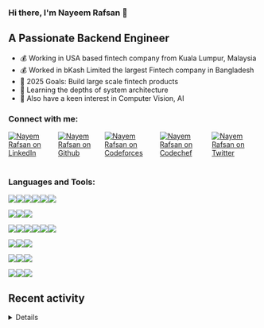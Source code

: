 ### Hi there, I'm Nayeem Rafsan 👋

## A Passionate Backend Engineer
- 💰 Working in USA based fintech company from Kuala Lumpur, Malaysia
- 💰 Worked in bKash Limited the largest Fintech company in Bangladesh
- 🥅 2025 Goals: Build large scale fintech products
- 💪 Learning the depths of system architecture
- 🔭 Also have a keen interest in Computer Vision, AI

### Connect with me:

<div style="display: flex; justify-content: flex-start;">
  <a href="https://www.linkedin.com/in/nayeem-rafsan/">
    <img alt="Nayem Rafsan on LinkedIn" src="https://img.shields.io/badge/LinkedIn-000000?style=for-the-badge&logo=LinkedIn">
  </a>
<a href="https://github.com/nayeem-rafsan/">
    <img alt="Nayem Rafsan on Github" src="https://img.shields.io/badge/Github-000000?style=for-the-badge&logo=Github">
  </a>
<a href="https://codeforces.com/profile/rafu01">
    <img alt="Nayem Rafsan on Codeforces" src="https://img.shields.io/badge/Codeforces-000000?style=for-the-badge&logo=Codeforces">
  </a>
  <a href="https://www.codechef.com/users/rafu01">
    <img alt="Nayem Rafsan on Codechef" src="https://img.shields.io/badge/Codechef-000000?style=for-the-badge&logo=Codechef">
  </a>
<a href="https://twitter.com/nayeem_rafu">
    <img alt="Nayem Rafsan on Twitter" src="https://img.shields.io/badge/Twitter-000000?style=for-the-badge&logo=Twitter">
  </a>
</div>
<br/>

### Languages and Tools:
<img src="https://img.shields.io/badge/Backend-424242?style=for-the-badge&logoColor=FFFFFF"><img src="https://img.shields.io/badge/Java-000000?style=for-the-badge&logo=Oracle"><img src="https://img.shields.io/badge/Spring-000000?style=for-the-badge&logo=Spring-Boot&logoColor=6DB33F"><img src="https://img.shields.io/badge/TypeScript-000000?style=for-the-badge&logo=TypeScript"><img src="https://img.shields.io/badge/NodeJs-000000?style=for-the-badge&logo=Node.js"><img src="https://img.shields.io/badge/Django-000000?style=for-the-badge&logo=Django">

<img src="https://img.shields.io/badge/Frontend-424242?style=for-the-badge&logoColor=FFFFFF"><img src="https://img.shields.io/badge/Vue.js-000000?style=for-the-badge&logo=Vue.js"><img src="https://img.shields.io/badge/Javascript-000000?style=for-the-badge&logo=Javascript">

<img src="https://img.shields.io/badge/Cloud-424242?style=for-the-badge&&logoColor=FFFFFF"><img src="https://img.shields.io/badge/Aws_Lambda-000000?style=for-the-badge&logo=AWS Lambda"><img src="https://img.shields.io/badge/Aws_S3-000000?style=for-the-badge&logo=Amazon S3"><img src="https://img.shields.io/badge/Aws_EC2-000000?style=for-the-badge&logo=Amazon EC2"><img src="https://img.shields.io/badge/Aws_SQS-000000?style=for-the-badge&logo=Amazon SQS"><img src="https://img.shields.io/badge/Hetzner-000000.svg?style=for-the-badge&logo=Hetzner">

<img src="https://img.shields.io/badge/Database-424242?style=for-the-badge&&logoColor=FFFFFF"><img src="https://img.shields.io/badge/DynamoDB-000000?style=for-the-badge&logo=Amazon-DynamoDB"><img src="https://img.shields.io/badge/MySql-000000?style=for-the-badge&logo=MySql">

<img src="https://img.shields.io/badge/Container-424242?style=for-the-badge&&logoColor=FFFFFF"><img src="https://img.shields.io/badge/Docker-000000?style=for-the-badge&logo=Docker"><img src="https://img.shields.io/badge/Kubernetes-000000?style=for-the-badge&logo=Kubernetes">

<img src="https://img.shields.io/badge/Other-424242?style=for-the-badge&&logoColor=FFFFFF"><img src="https://img.shields.io/badge/Bash-000000?style=for-the-badge&logo=Ros"><img src="https://img.shields.io/badge/Git-000000?style=for-the-badge&logo=Github">
<br/>

<!--START_SECTION:activity-->

## Recent activity
<details>
1. 💪 Opened PR [#13](https://github.com/TomaszWychocki/MatrixAlgorithms/pull/13) in [TomaszWychocki/MatrixAlgorithms](https://github.com/TomaszWychocki/MatrixAlgorithms)
2. 🎉 Merged PR [#128](https://github.com/amanmehara/programming/pull/128) in [amanmehara/programming](https://github.com/amanmehara/programming)
3. 💪 Merged PR [#87](https://github.com/AM1CODES/Poke-Dex/pull/87) in [AM1CODES/Poke-Dex](https://github.com/AM1CODES/Poke-Dex)
4. 🎉 Merged PR [#339](https://github.com/Py-Contributors/AlgorithmsAndDataStructure/pull/339) in [Py-Contributors/AlgorithmsAndDataStructure](https://github.com/Py-Contributors/AlgorithmsAndDataStructure)
</details>

